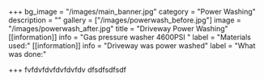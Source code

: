 +++
bg_image = "/images/main_banner.jpg"
category = "Power Washing"
description = ""
gallery = ["/images/powerwash_before.jpg"]
image = "/images/powerwash_after.jpg"
title = "Driveway Power Washing"
[[information]]
info = "Gas pressure washer 4600PSI "
label = "Materials used:"
[[information]]
info = "Driveway was power washed"
label = "What was done:"

+++
fvfdvfdvfdvfdvfdv dfsdfsdfsdf
